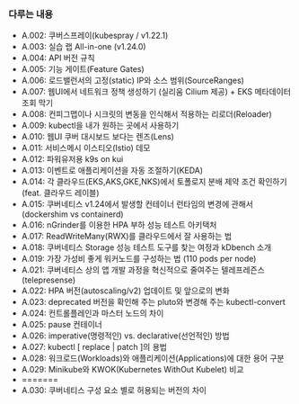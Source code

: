 ### 다루는 내용 
- A.002: 쿠버스프레이(kubespray / v1.22.1)
- A.003: 실습 랩 All-in-one (v1.24.0)
- A.004: API 버전 규칙
- A.005: 기능 게이트(Feature Gates)
- A.006: 로드밸런서의 고정(static) IP와 소스 범위(SourceRanges)
- A.007: 웹UI에서 네트워크 정책 생성하기 (실리움 Cilium 제공) + EKS 메타데이터 조회 막기
- A.008: 컨피그맵이나 시크릿의 변동을 인식해서 적용하는 리로더(Reloader)
- A.009: kubectl을 내가 원하는 곳에서 사용하기 
- A.010: 웹UI 쿠버 대시보드 보다는 렌즈(Lens)
- A.011: 서비스메시 이스티오(Istio) 데모 
- A.012: 파워유저용 k9s on kui
- A.013: 이벤트로 애플리케이션을 자동 조절하기(KEDA)
- A.014: 각 클라우드(EKS,AKS,GKE,NKS)에서 토폴로지 분배 제약 조건 확인하기(feat. 클라우드 레이블) 
- A.015: 쿠버네티스 v1.24에서 발생할 컨테이너 런타임의 변경에 관해서 (dockershim vs containerd)
- A.016: nGrinder를 이용한 HPA 부하 성능 테스트 아키택처 
- A.017: ReadWriteMany(RWX)를 클라우드에서 잘 사용하는 법
- A.018: 쿠버네티스 Storage 성능 테스트 도구를 찾는 여정과 kDbench 소개
- A.019: 가장 가성비 좋게 워커노드를 구성하는 법 (110 pods per node) 
- A.021: 쿠버네티스 상의 앱 개발 과정을 혁신적으로 줄여주는 텔레프레즌스(telepresense)
- A.022: HPA 버전(autoscaling/v2) 업데이트 및 앞으로의 변화
- A.023: deprecated 버전을 확인해 주는 pluto와 변경해 주는 kubectl-convert
- A.024: 컨트롤플레인과 마스터 노드의 차이 
- A.025: pause 컨테이너 
- A.026: imperative(명령적인) vs. declarative(선언적인) 방법 
- A.027: kubectl [ replace | patch ]의 용법
- A.028: 워크로드(Workloads)와 애플리케이션(Applications)에 대한 용어 구분
- A.029: Minikube와 KWOK(Kubernetes WithOut Kubelet) 비교
- =======
- A.030: 쿠버네티스 구성 요소 별로 허용되는 버전의 차이 
